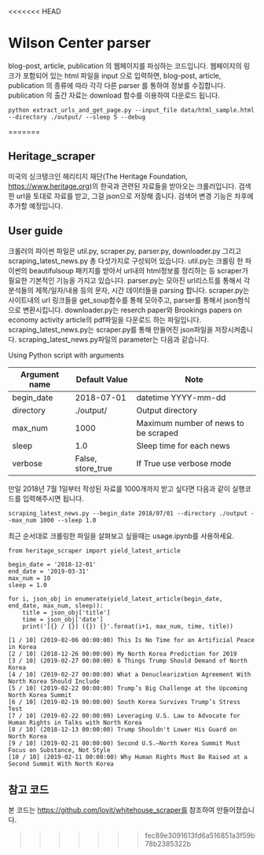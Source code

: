 <<<<<<< HEAD
# Wilson Center parser

blog-post, article, publication 의 웹페이지를 파싱하는 코드입니다. 웹페이지의 링크가 포함되어 있는 html 파일을 input 으로 입력하면, blog-post, article, publication 의 종류에 따라 각각 다른 parser 를 통하여 정보를 수집합니다. publication 의 출간 자료는 download 함수를 이용하여 다운로드 됩니다.

```
python extract_urls_and_get_page.py --input_file data/html_sample.html --directory ./output/ --sleep 5 --debug
```
=======
## Heritage_scraper

미국의 싱크탱크인 헤리티지 재단(The Heritage Foundation, https://www.heritage.org)의 한국과 관련된 자료들을 받아오는 크롤러입니다. 검색한 url을 토대로 자료를 받고, 그걸 json으로 저장해 줍니다. 검색어 변경 기능은 차후에 추가할 예정입니다.

## User guide

크롤러의 파이썬 파일은 util.py, scraper.py, parser.py, downloader.py 그리고 scraping_latest_news.py 총 다섯가지로 구성되어 있습니다. 
util.py는 크롤링 한 파이썬의 beautifulsoup 패키지를 받아서 url내의 html정보를 정리하는 등 scraper가 필요한 기본적인 기능을 가지고 있습니다.
parser.py는 모아진 url리스트를 통해서 각 분석들의 제목/일자/내용 등의 문자, 시간 데이터들을 parsing 합니다.
scraper.py는 사이트내의 url 링크들을 get_soup함수를 통해 모아주고, parser를 통해서 json형식으로 변환시킵니다.
downloader.py는 reserch paper와 Brookings papers on economy activity article의 pdf파일을 다운로드 하는 파일입니다.
scraping_latest_news.py는 scraper.py를 통해 만들어진 json파일을 저장시켜줍니다. scraping_latest_news.py파일의 parameter는 다음과 같습니다.

Using Python script with arguments

| Argument name | Default Value | Note |
| --- | --- | --- |
| begin_date | 2018-07-01 | datetime YYYY-mm-dd |
| directory | ./output/ | Output directory |
| max_num | 1000 | Maximum number of news to be scraped |
| sleep | 1.0 | Sleep time for each news |
| verbose | False, store_true | If True use verbose mode |

만일 2018년 7월 1일부터 작성된 자료를 1000개까지 받고 싶다면 다음과 같이 실행코드를 입력해주시면 됩니다.

```
scraping_latest_news.py --begin_date 2018/07/01 --directory ./output --max_num 1000 --sleep 1.0
```
최근 순서대로 크롤링한 파일을 살펴보고 싶을때는 usage.ipynb를 사용하세요.

```
from heritage_scraper import yield_latest_article

begin_date = '2018-12-01'
end_date = '2019-03-31'
max_num = 10
sleep = 1.0

for i, json_obj in enumerate(yield_latest_article(begin_date, end_date, max_num, sleep)):
    title = json_obj['title']
    time = json_obj['date']
    print('[{} / {}] ({}) {}'.format(i+1, max_num, time, title))
```

```
[1 / 10] (2019-02-06 00:00:00) This Is No Time for an Artificial Peace in Korea
[2 / 10] (2018-12-26 00:00:00) My North Korea Prediction for 2019
[3 / 10] (2019-02-27 00:00:00) 6 Things Trump Should Demand of North Korea
[4 / 10] (2019-02-27 00:00:00) What a Denuclearization Agreement With North Korea Should Include
[5 / 10] (2019-02-22 00:00:00) Trump’s Big Challenge at the Upcoming North Korea Summit
[6 / 10] (2019-02-19 00:00:00) South Korea Survives Trump’s Stress Test
[7 / 10] (2019-02-22 00:00:00) Leveraging U.S. Law to Advocate for Human Rights in Talks with North Korea
[8 / 10] (2018-12-13 00:00:00) Trump Shouldn't Lower His Guard on North Korea
[9 / 10] (2019-02-21 00:00:00) Second U.S.–North Korea Summit Must Focus on Substance, Not Style
[10 / 10] (2019-02-11 00:00:00) Why Human Rights Must Be Raised at a Second Summit With North Korea
```

## 참고 코드

본 코드는 https://github.com/lovit/whitehouse_scraper를 참조하여 만들어졌습니다.
>>>>>>> fec89e3091613fd6a516851a3f59b78b2385322b
